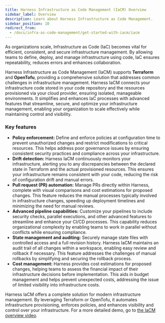 ```yaml
---
title: Harness Infrastructure as Code Management (IaCM) Overview
sidebar_label: Overview
description: Learn about Harness Infrastructure as Code Management.
sidebar_position: 10
redirect_from:
  - /docs/infra-as-code-management/get-started-with-iacm/iacm
---
```


As organizations scale, Infrastructure as Code (IaC) becomes vital for efficient, consistent, and secure infrastructure management. By allowing teams to define, deploy, and manage infrastructure using code, IaC ensures repeatability, reduces errors and enhances collaboration.

Harness Infrastructure as Code Management (IaCM) supports **Terraform** and **OpenTofu**, providing a comprehensive solution that addresses common challenges in infrastructure management. Harness IaCM connects your infrastructure code stored in your code repository and the resources provisioned via your cloud provider, ensuring isolated, manageable environments. It simplifies and enhances IaC processes with advanced features that streamline, secure, and optimize your infrastructure management, enabling your organization to scale effectively while maintaining control and visibility.

### Key features

- **Policy enforcement:** Define and enforce policies at configuration time to prevent unauthorized changes and restrict modifications to critical resources. This helps address poor governance issues by ensuring consistent security practices and compliance across your infrastructure.
- **Drift detection:** Harness IaCM continuously monitors your infrastructure, alerting you to any discrepancies between the declared state in Terraform and the actual provisioned resources. This ensures your infrastructure remains consistent with your code, reducing the risk of configuration drift and manual errors.
- **Pull request (PR) automation:** Manage PRs directly within Harness, complete with visual comparisons and cost estimations for proposed changes. This feature reduces the manual processes typically involved in infrastructure changes, speeding up deployment timelines and minimizing the need for manual reviews.
- **Advanced pipeline capabilities:** Customize your pipelines to include security checks, parallel executions, and other advanced features to streamline and enhance your CI/CD processes. This capability reduces organizational complexity by enabling teams to work in parallel without conflicts while ensuring compliance.
- **State management and auditing:** Securely manage state files with controlled access and a full revision history. Harness IaCM maintains an audit trail of all changes within a workspace, enabling easy review and rollback if necessary. This feature addresses the challenges of manual rollbacks by simplifying and securing the rollback process.
- **Cost management:** Harness provides cost estimations for proposed changes, helping teams to assess the financial impact of their infrastructure decisions before implementation. This aids in budget management and helps prevent unexpected costs, addressing the issue of limited visibility into infrastructure costs.

Harness IaCM offers a complete solution for modern infrastructure management. By leveraging Terraform or OpenTofu, it automates infrastructure provisioning, enforces policies, and enhances visibility and control over your infrastructure. For a more detailed demo, go to [the IaCM overview video](https://youtu.be/IzLP270Daqo?si=U-JC0YbLskXevajC).

